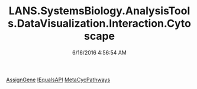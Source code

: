 ﻿---
title: LANS.SystemsBiology.AnalysisTools.DataVisualization.Interaction.Cytoscape
date: 6/16/2016 4:56:54 AM
---

[AssignGene](T-LANS.SystemsBiology.AnalysisTools.DataVisualization.Interaction.Cytoscape.AssignGene.html)
[IEqualsAPI](T-LANS.SystemsBiology.AnalysisTools.DataVisualization.Interaction.Cytoscape.IEqualsAPI.html)
[MetaCycPathways](T-LANS.SystemsBiology.AnalysisTools.DataVisualization.Interaction.Cytoscape.MetaCycPathways.html)
